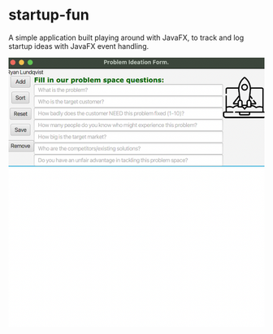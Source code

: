 # startup-fun
A simple application built playing around with JavaFX, to track and log startup ideas with JavaFX event handling.



![Screenshot](resources/application-scrnshot.png)

